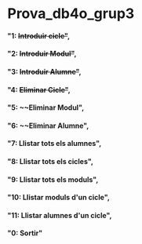 # Prova_db4o_grup3

#### "1: ~~Introduir cicle"~~,
#### "2: ~~Introduir Modul"~~,
#### "3: ~~Introduir Alumne"~~,
#### "4: ~~Eliminar Cicle"~~,
#### "5: ~~Eliminar Modul",
#### "6: ~~Eliminar Alumne",
#### "7: Llistar tots els alumnes",
#### "8: Llistar tots els cicles",
#### "9: Llistar tots els moduls",
#### "10: Llistar moduls d'un cicle",
#### "11: Llistar alumnes d'un cicle",
#### "0: Sortir"
